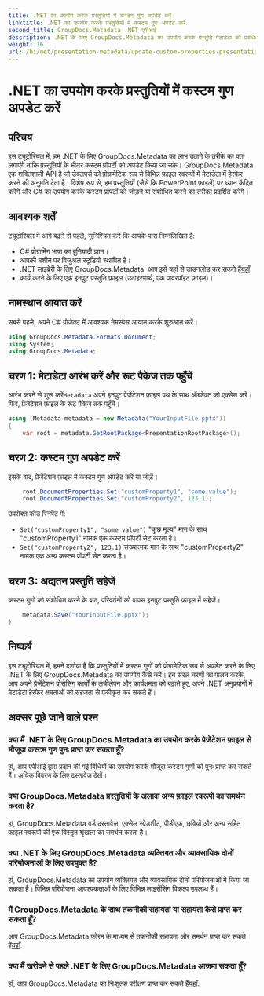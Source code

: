 ```yaml
---
title: .NET का उपयोग करके प्रस्तुतियों में कस्टम गुण अपडेट करें
linktitle: .NET का उपयोग करके प्रस्तुतियों में कस्टम गुण अपडेट करें
second_title: GroupDocs.Metadata .NET एपीआई
description: .NET के लिए GroupDocs.Metadata का उपयोग करके प्रस्तुति मेटाडेटा को प्रबंधित करना सीखें। PowerPoint फ़ाइलों में कस्टम गुणों को कुशलतापूर्वक अपडेट करें।
weight: 16
url: /hi/net/presentation-metadata/update-custom-properties-presentations/
---
```


# .NET का उपयोग करके प्रस्तुतियों में कस्टम गुण अपडेट करें

## परिचय
इस ट्यूटोरियल में, हम .NET के लिए GroupDocs.Metadata का लाभ उठाने के तरीके का पता लगाएंगे ताकि प्रस्तुतियों के भीतर कस्टम प्रॉपर्टी को अपडेट किया जा सके। GroupDocs.Metadata एक शक्तिशाली API है जो डेवलपर्स को प्रोग्रामेटिक रूप से विभिन्न फ़ाइल स्वरूपों में मेटाडेटा में हेरफेर करने की अनुमति देता है। विशेष रूप से, हम प्रस्तुतियों (जैसे कि PowerPoint फ़ाइलें) पर ध्यान केंद्रित करेंगे और C# का उपयोग करके कस्टम प्रॉपर्टी को जोड़ने या संशोधित करने का तरीका प्रदर्शित करेंगे।
## आवश्यक शर्तें
ट्यूटोरियल में आगे बढ़ने से पहले, सुनिश्चित करें कि आपके पास निम्नलिखित हैं:
- C# प्रोग्रामिंग भाषा का बुनियादी ज्ञान।
- आपकी मशीन पर विज़ुअल स्टूडियो स्थापित है।
-  .NET लाइब्रेरी के लिए GroupDocs.Metadata. आप इसे यहाँ से डाउनलोड कर सकते हैं[यहाँ](https://releases.groupdocs.com/metadata/net/).
- कार्य करने के लिए एक इनपुट प्रस्तुति फ़ाइल (उदाहरणार्थ, एक पावरपॉइंट फ़ाइल)।

## नामस्थान आयात करें
सबसे पहले, अपने C# प्रोजेक्ट में आवश्यक नेमस्पेस आयात करके शुरुआत करें।
```csharp
using GroupDocs.Metadata.Formats.Document;
using System;
using GroupDocs.Metadata;
```
## चरण 1: मेटाडेटा आरंभ करें और रूट पैकेज तक पहुँचें
 आरंभ करने से शुरू करें`Metadata` अपने इनपुट प्रेजेंटेशन फ़ाइल पथ के साथ ऑब्जेक्ट को एक्सेस करें। फिर, प्रेजेंटेशन फ़ाइल के रूट पैकेज तक पहुँचें।
```csharp
using (Metadata metadata = new Metadata("YourInputFile.pptx"))
{
    var root = metadata.GetRootPackage<PresentationRootPackage>();
```
## चरण 2: कस्टम गुण अपडेट करें
इसके बाद, प्रेजेंटेशन फ़ाइल में कस्टम गुण अपडेट करें या जोड़ें।
```csharp
    root.DocumentProperties.Set("customProperty1", "some value");
    root.DocumentProperties.Set("customProperty2", 123.1);
```
उपरोक्त कोड स्निपेट में:
- `Set("customProperty1", "some value")` "कुछ मूल्य" मान के साथ "customProperty1" नामक एक कस्टम प्रॉपर्टी सेट करता है।
- `Set("customProperty2", 123.1)` संख्यात्मक मान के साथ "customProperty2" नामक एक अन्य कस्टम प्रॉपर्टी सेट करता है।
## चरण 3: अद्यतन प्रस्तुति सहेजें
कस्टम गुणों को संशोधित करने के बाद, परिवर्तनों को वापस इनपुट प्रस्तुति फ़ाइल में सहेजें।
```csharp
    metadata.Save("YourInputFile.pptx");
}
```

## निष्कर्ष
इस ट्यूटोरियल में, हमने दर्शाया है कि प्रस्तुतियों में कस्टम गुणों को प्रोग्रामेटिक रूप से अपडेट करने के लिए .NET के लिए GroupDocs.Metadata का उपयोग कैसे करें। इन सरल चरणों का पालन करके, आप अपने प्रेजेंटेशन प्रोसेसिंग कार्यों के लचीलेपन और कार्यक्षमता को बढ़ाते हुए, अपने .NET अनुप्रयोगों में मेटाडेटा हेरफेर क्षमताओं को सहजता से एकीकृत कर सकते हैं।

## अक्सर पूछे जाने वाले प्रश्न
### क्या मैं .NET के लिए GroupDocs.Metadata का उपयोग करके प्रेजेंटेशन फ़ाइल से मौजूदा कस्टम गुण पुनः प्राप्त कर सकता हूँ?
हां, आप एपीआई द्वारा प्रदान की गई विधियों का उपयोग करके मौजूदा कस्टम गुणों को पुनः प्राप्त कर सकते हैं। अधिक विवरण के लिए दस्तावेज़ देखें।
### क्या GroupDocs.Metadata प्रस्तुतियों के अलावा अन्य फ़ाइल स्वरूपों का समर्थन करता है?
हां, GroupDocs.Metadata वर्ड दस्तावेज़, एक्सेल स्प्रेडशीट, पीडीएफ, छवियों और अन्य सहित फ़ाइल स्वरूपों की एक विस्तृत श्रृंखला का समर्थन करता है।
### क्या .NET के लिए GroupDocs.Metadata व्यक्तिगत और व्यावसायिक दोनों परियोजनाओं के लिए उपयुक्त है?
हाँ, GroupDocs.Metadata का उपयोग व्यक्तिगत और व्यावसायिक दोनों परियोजनाओं में किया जा सकता है। विभिन्न परियोजना आवश्यकताओं के लिए विभिन्न लाइसेंसिंग विकल्प उपलब्ध हैं।
### मैं GroupDocs.Metadata के साथ तकनीकी सहायता या सहायता कैसे प्राप्त कर सकता हूँ?
 आप GroupDocs.Metadata फोरम के माध्यम से तकनीकी सहायता और समर्थन प्राप्त कर सकते हैं[यहाँ](https://forum.groupdocs.com/c/metadata/14).
### क्या मैं खरीदने से पहले .NET के लिए GroupDocs.Metadata आज़मा सकता हूँ?
 हाँ, आप GroupDocs.Metadata का निःशुल्क परीक्षण प्राप्त कर सकते हैं[यहाँ](https://releases.groupdocs.com/).